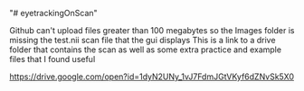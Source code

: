 "# eyetrackingOnScan" 

Github can't upload files greater than 100 megabytes so the Images folder is missing the test.nii scan file that the gui displays
This is a link to a drive folder that contains the scan as well as some extra practice and example files that I found useful

https://drive.google.com/open?id=1dyN2UNy_1vJ7FdmJGtVKyf6dZNvSk5X0
